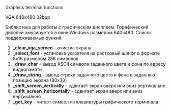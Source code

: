 Graphics terminal functions

VGA 640x480 32bpp

Библиотека для работы с графическим дисплеем. Гррафический дисплей эмулируется в окне Windows размером 640ч480. 
Список поддерживаемых функий: 
1. **_clear_vga_screen** - очистка экрана
2. **_select_font** - установка указателя на растровый шрифт в формате 8x16 размером 256 символов
3. **_draw_char** - вывод ASCII символа заданного цвета и фона по адресу видеопамяти
4. **_draw_string** - вывод строки заданного цвета и фона в заданную позицию экрана (80x30)
5. **_shift_screen_vertically** - сдвигает экран вверх или вниз вертикально
6. **_shift_screen_horizontally** - сдвигает экран вверх или вниз вертикально
7. **_get_key** - читает символ из клавиатуры графического терминала

